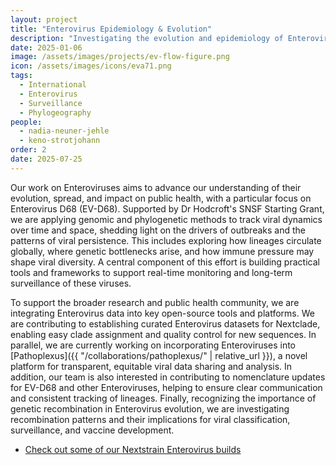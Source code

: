 ```yaml
---
layout: project
title: "Enterovirus Epidemiology & Evolution"
description: "Investigating the evolution and epidemiology of Enteroviruses"
date: 2025-01-06
image: /assets/images/projects/ev-flow-figure.png
icon: /assets/images/icons/eva71.png
tags:
  - International
  - Enterovirus
  - Surveillance
  - Phylogeography
people:
  - nadia-neuner-jehle
  - keno-strotjohann
order: 2
date: 2025-07-25
---
```


Our work on Enteroviruses aims to advance our understanding of their evolution, spread, and impact on public health, with a particular focus on Enterovirus D68 (EV-D68). Supported by Dr Hodcroft's SNSF Starting Grant, we are applying genomic and phylogenetic methods to track viral dynamics over time and space, shedding light on the drivers of outbreaks and the patterns of viral persistence. This includes exploring how lineages circulate globally, where genetic bottlenecks arise, and how immune pressure may shape viral diversity. A central component of this effort is building practical tools and frameworks to support real-time monitoring and long-term surveillance of these viruses.

To support the broader research and public health community, we are integrating Enterovirus data into key open-source tools and platforms. We are contributing to establishing curated Enterovirus datasets for Nextclade, enabling easy clade assignment and quality control for new sequences. In parallel, we are currently working on incorporating Enteroviruses into [Pathoplexus]({{ "/collaborations/pathoplexus/" | relative_url }}), a novel platform for transparent, equitable viral data sharing and analysis. In addition, our team is also interested in contributing to nomenclature updates for EV-D68 and other Enteroviruses, helping to ensure clear communication and consistent tracking of lineages. Finally, recognizing the importance of genetic recombination in Enterovirus evolution, we are investigating recombination patterns and their implications for viral classification, surveillance, and vaccine development.

- [Check out some of our Nextstrain Enterovirus builds](https://nextstrain.org/groups/hodcroftlab)
